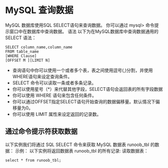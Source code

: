 # MySQL 查询数据
MySQL 数据库使用SQL SELECT语句来查询数据。
你可以通过 mysql> 命令提示窗口中在数据库中查询数据。
语法
以下为在MySQL数据库中查询数据通用的 SELECT 语法：
```
SELECT column_name,column_name
FROM table_name
[WHERE Clause]
[OFFSET M ][LIMIT N]
```
- 查询语句中你可以使用一个或者多个表，表之间使用逗号(,)分割，并使用WHERE语句来设定查询条件。
- SELECT 命令可以读取一条或者多条记录。
- 你可以使用星号（*）来代替其他字段，SELECT语句会返回表的所有字段数据
- 你可以使用 WHERE 语句来包含任何条件。
- 你可以通过OFFSET指定SELECT语句开始查询的数据偏移量。默认情况下偏移量为0。
- 你可以使用 LIMIT 属性来设定返回的记录数。

## 通过命令提示符获取数据
以下实例我们将通过 SQL SELECT 命令来获取 MySQL 数据表 runoob_tbl 的数据：
示例：
以下实例将返回数据表 runoob_tbl 的所有记录:
读取数据表：
```
select * from runoob_tbl;
```